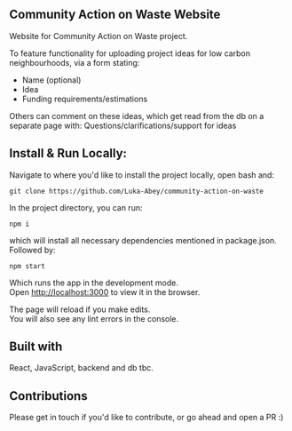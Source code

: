 ## Community Action on Waste Website
Website for Community Action on Waste project. 

To feature functionality for uploading project ideas for low carbon neighbourhoods, via a form stating:
  - Name (optional)
  - Idea
  - Funding requirements/estimations

Others can comment on these ideas, which get read from the db on a separate page with:
Questions/clarifications/support for ideas

## Install & Run Locally:

Navigate to where you'd like to install the project locally, open bash and:
```
git clone https://github.com/Luka-Abey/community-action-on-waste
```

In the project directory, you can run:
```
npm i
```
which will install all necessary dependencies mentioned in package.json.
Followed by:
```
npm start
```
Which runs the app in the development mode.<br />
Open [http://localhost:3000](http://localhost:3000) to view it in the browser.

The page will reload if you make edits.<br />
You will also see any lint errors in the console.

## Built with
React, JavaScript, backend and db tbc.
  
## Contributions
Please get in touch if you'd like to contribute, or go ahead and open a PR :)

